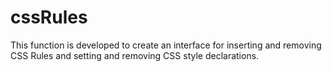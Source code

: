 # cssRules
This function is developed to create an interface for inserting and removing CSS Rules and setting and removing CSS style declarations.
 
